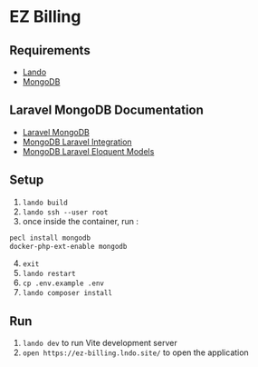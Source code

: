 # EZ Billing

## Requirements

- [Lando](https://docs.lando.dev/getting-started/installation/)
- [MongoDB](https://www.mongodb.com/try/download/community)

## Laravel MongoDB Documentation
- [Laravel MongoDB](https://www.mongodb.com/developer/languages/php/laravel-mongodb-tutorial/)
- [MongoDB Laravel Integration](https://www.mongodb.com/resources/products/compatibilities/mongodb-laravel-integration)
- [MongoDB Laravel Eloquent Models](https://www.mongodb.com/docs/drivers/php/laravel-mongodb/current/eloquent-models/model-class/)

## Setup

1. `lando build`
2. `lando ssh --user root`
3. once inside the container, run :

```bash
pecl install mongodb
docker-php-ext-enable mongodb
```
4. `exit`
5. `lando restart`
6. `cp .env.example .env`
7. `lando composer install`

## Run

1. `lando dev` to run Vite development server
2. `open https://ez-billing.lndo.site/` to open the application

